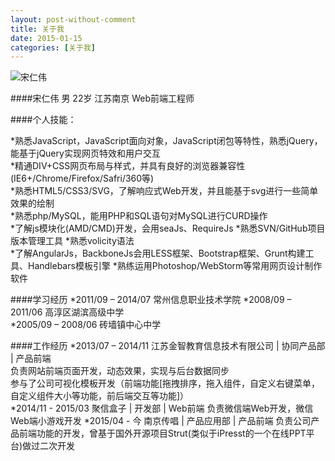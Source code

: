 ```yaml
---
layout: post-without-comment
title: 关于我
date: 2015-01-15
categories: [关于我]
---
```


![宋仁伟](http://rwson.github.io/assets/img/posts/me.jpg)

####宋仁伟 男 22岁 江苏南京 Web前端工程师    

####个人技能：   

*熟悉JavaScript，JavaScript面向对象，JavaScript闭包等特性，熟悉jQuery，能基于jQuery实现网页特效和用户交互     
*精通DIV+CSS网页布局与样式，并具有良好的浏览器兼容性(IE6+/Chrome/Firefox/Safri/360等)   
*熟悉HTML5/CSS3/SVG，了解响应式Web开发，并且能基于svg进行一些简单效果的绘制   
*熟悉php/MySQL，能用PHP和SQL语句对MySQL进行CURD操作   
*了解js模块化(AMD/CMD)开发，会用seaJs、RequireJs
*熟悉SVN/GitHub项目版本管理工具
*熟悉volicity语法   
*了解AngularJs，BackboneJs会用LESS框架、Bootstrap框架、Grunt构建工具、Handlebars模板引擎
*熟练运用Photoshop/WebStorm等常用网页设计制作软件


####学习经历
*2011/09 – 2014/07 常州信息职业技术学院
*2008/09 – 2011/06 高淳区湖滨高级中学   
*2005/09 – 2008/06 砖墙镇中心中学   

####工作经历
*2013/07 – 2014/11   江苏金智教育信息技术有限公司 | 协同产品部 | 产品前端    
负责网站前端页面开发，动态效果，实现与后台数据同步   
参与了公司可视化模板开发（前端功能[拖拽排序，拖入组件，自定义右键菜单，自定义组件大小等功能，前后端交互等功能]）   
*2014/11 - 2015/03  聚信盒子 | 开发部 | Web前端
负责微信端Web开发，微信Web端小游戏开发
*2015/04 - 今  南京传唱 | 产品应用部 | 产品前端
负责公司产品前端功能的开发，曾基于国外开源项目Strut(类似于iPresst的一个在线PPT平台)做过二次开发